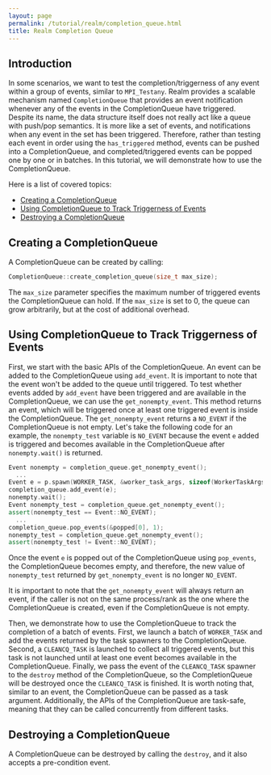 ```yaml
---
layout: page
permalink: /tutorial/realm/completion_queue.html
title: Realm Completion Queue
---
```


## Introduction
In some scenarios, we want to test the completion/triggerness of any event
within a group of events, similar to `MPI_Testany`. 
Realm provides a scalable mechanism named `CompletionQueue` that
provides an event notification whenever any of the events in the CompletionQueue have triggered.
Despite its name, the data structure itself does not really act like a queue with 
push/pop semantics. It is more like a set of events, and notifications 
when any event in the set has been triggered.
Therefore, rather than testing each
event in order using the `has_triggered` method, events can be pushed into a 
CompletionQueue, and completed/triggered events can be popped one by one or in batches.
In this tutorial, we will demonstrate how to use the CompletionQueue.

Here is a list of covered topics:

* [Creating a CompletionQueue](#creating-a-completionqueue)
* [Using CompletionQueue to Track Triggerness of Events](#using-completionqueue-to-track-triggerness-of-events)
* [Destroying a CompletionQueue](#destroying-a-completionqueue)

## Creating a CompletionQueue

A CompletionQueue can be created by calling:

```c++
CompletionQueue::create_completion_queue(size_t max_size);
```

The `max_size` parameter specifies the maximum number of triggered 
events the CompletionQueue can hold. If the `max_size` is set to 0,
the queue can grow arbitrarily, but at the cost of additional overhead.

## Using CompletionQueue to Track Triggerness of Events

First, we start with the basic APIs of the CompletionQueue.
An event can be added to the CompletionQueue using `add_event`. 
It is important to note that the event won't be added to the queue until triggered.
To test whether events added by `add_event` have been triggered and 
are available in the CompletionQueue, we can use the `get_nonempty_event`.
This method returns an event, which will be triggered once 
at least one triggered event is inside the CompletionQueue. 
The `get_nonempty_event` returns a `NO_EVENT` if the CompletionQueue is not empty. 
Let's take the following code for an example, the `nonempty_test` variable is `NO_EVENT` 
because the event `e` added is triggered and becomes available in
the CompletionQueue after `nonempty.wait()` is returned.

```c++
Event nonempty = completion_queue.get_nonempty_event();
  ...
Event e = p.spawn(WORKER_TASK, &worker_task_args, sizeof(WorkerTaskArgs));
completion_queue.add_event(e);
nonempty.wait();
Event nonempty_test = completion_queue.get_nonempty_event();
assert(nonempty_test == Event::NO_EVENT);
  ...
completion_queue.pop_events(&popped[0], 1);
nonempty_test = completion_queue.get_nonempty_event();
assert(nonempty_test != Event::NO_EVENT);
```

Once the event `e` is popped out of the CompletionQueue using `pop_events`, 
the CompletionQueue becomes empty, and therefore, the new value of `nonempty_test` 
returned by `get_nonempty_event` is no longer `NO_EVENT`.

It is important to note that the `get_nonempty_event` will always return an event, 
if the caller is not on the same process/rank as 
the one where the CompletionQueue is created, even if the CompletionQueue
is not empty.

Then, we demonstrate how to use the CompletionQueue to track
the completion of a batch of events. First, we launch a 
batch of `WORKER_TASK` and add the events returned by the task spawners 
to the CompletionQueue. Second, a `CLEANCQ_TASK` is 
launched to collect all triggered events, but this task is not launched 
until at least one event becomes available in the CompletionQueue. 
Finally, we pass the event of the `CLEANCQ_TASK` spawner to the `destroy` 
method of the CompletionQueue, so the CompletionQueue will be destroyed 
once the `CLEANCQ_TASK` is finished. It is worth noting that, similar to an event, 
the CompletionQueue can be passed as a task argument. Additionally, 
the APIs of the CompletionQueue are task-safe, meaning that they can 
be called concurrently from different tasks.

## Destroying a CompletionQueue

A CompletionQueue can be destroyed by calling the `destroy`, and
it also accepts a pre-condition event.
